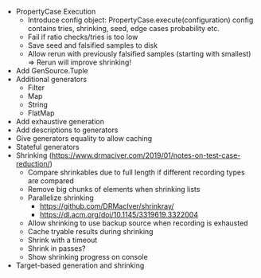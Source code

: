 - PropertyCase Execution
  - Introduce config object: PropertyCase.execute(configuration)
    config contains tries, shrinking, seed, edge cases probability etc.
  - Fail if ratio checks/tries is too low
  - Save seed and falsified samples to disk
  - Allow rerun with previously falsified samples (starting with smallest) 
    => Rerun will improve shrinking!
- Add GenSource.Tuple
- Additional generators
  - Filter 
  - Map
  - String 
  - FlatMap
- Add exhaustive generation
- Add descriptions to generators
- Give generators equality to allow caching
- Stateful generators
- Shrinking (https://www.drmaciver.com/2019/01/notes-on-test-case-reduction/)
  - Compare shrinkables due to full length if different recording types are compared
  - Remove big chunks of elements when shrinking lists
  - Parallelize shrinking 
    - https://github.com/DRMacIver/shrinkray/
    - https://dl.acm.org/doi/10.1145/3319619.3322004
  - Allow shrinking to use backup source when recording is exhausted
  - Cache tryable results during shrinking
  - Shrink with a timeout
  - Shrink in passes? 
  - Show shrinking progress on console
- Target-based generation and shrinking
